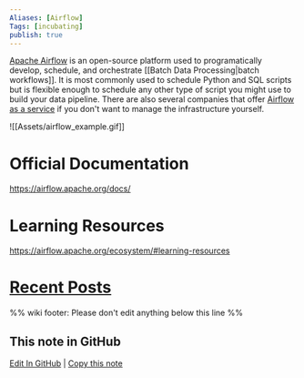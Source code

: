 ```yaml
---
Aliases: [Airflow]
Tags: [incubating]
publish: true
---
```


[Apache Airflow](https://airflow.apache.org/) is an open-source platform used to programatically develop, schedule, and orchestrate [[Batch Data Processing|batch workflows]]. It is most commonly used to schedule Python and SQL scripts but is flexible enough to schedule any other type of script you might use to build your data pipeline. There are also several companies that offer [Airflow as a service](https://airflow.apache.org/ecosystem/#airflow-as-a-service) if you don't want to manage the infrastructure yourself.

![[Assets/airflow_example.gif]]

# Official Documentation
https://airflow.apache.org/docs/

# Learning Resources
https://airflow.apache.org/ecosystem/#learning-resources

# [Recent Posts](https://www.reddit.com/r/dataengineering/search/?q=airflow&restrict_sr=1&t=year&sort=relevance)

%% wiki footer: Please don't edit anything below this line %%

## This note in GitHub

<span class="git-footer">[Edit In GitHub](https://github.dev/data-engineering-community/data-engineering-wiki/blob/main/Tools/Apache%20Airflow.md "git-hub-edit-note") | [Copy this note](https://raw.githubusercontent.com/data-engineering-community/data-engineering-wiki/main/Tools/Apache%20Airflow.md "git-hub-copy-note") </span>
